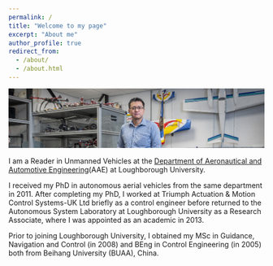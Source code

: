 ```yaml
---
permalink: /
title: "Welcome to my page"
excerpt: "About me"
author_profile: true
redirect_from: 
  - /about/
  - /about.html
---
```


![image](/images/D5286-03.jpg)

I am a Reader in Unmanned Vehicles at the [Department of Aeronautical and Automotive Engineering](https://www.lboro.ac.uk/departments/aae/)(AAE) at Loughborough University. 

I received my PhD in autonomous aerial vehicles from the same department in 2011. After completing my PhD,  I worked at Triumph Actuation & Motion Control Systems-UK Ltd briefly as a control engineer before returned to the Autonomous System Laboratory at Loughborough University as a Research Associate, where I was appointed as an academic in 2013. 

Prior to joining Loughborough University, I obtained my MSc in Guidance, Navigation and Control (in 2008) and BEng in Control Engineering (in 2005) both from Beihang University (BUAA), China. 
